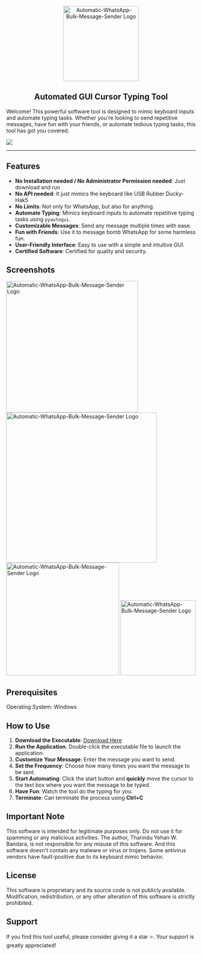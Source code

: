 
<p align="center">
  <img src="https://github.com/user-attachments/assets/bb49936f-f997-45d9-87b2-208c6aadf41e" alt="Automatic-WhatsApp-Bulk-Message-Sender Logo" align = "" width="200"/>
</p>

<h2 align="center">Automated GUI Cursor Typing Tool</h1>

<p align="left">
  Welcome! This powerful software tool is designed to mimic keyboard inputs and automate typing tasks. Whether you're looking to send repetitive messages, have fun with your friends, or automate tedious typing tasks, this tool has got you covered.
</p>
<a href="https://github.com/TYehan">
  <img src="https://img.shields.io/badge/Author-Tharindu Yehan W Bandara-blue?style=flat-square">
</a>

---

## Features
- **No Installation needed / No Administrator Permission needed**: Just download and run
- **No API needed**: It just mimics the keyboard like <a hre="https://shop.hak5.org/products/usb-rubber-ducky">USB Rubber Ducky-Hak5</a>
- **No Limits**: Not only for WhatsApp, but also for anything.
- **Automate Typing**: Mimics keyboard inputs to automate repetitive typing tasks using `pyautogui`.
- **Customizable Messages**: Send any message multiple times with ease.
- **Fun with Friends**: Use it to message bomb WhatsApp for some harmless fun.
- **User-Friendly Interface**: Easy to use with a simple and intuitive GUI.
- **Certified Software**: Certified for quality and security.

## Screenshots
  <img src="https://github.com/user-attachments/assets/e4dd2eef-c014-4f96-86b7-035d6548c703" alt="Automatic-WhatsApp-Bulk-Message-Sender Logo" align = "" width="350"/>
  <img src="https://github.com/user-attachments/assets/9f2d738f-0285-4a28-a185-0aabdd051d1e" alt="Automatic-WhatsApp-Bulk-Message-Sender Logo" align = "" width="400"/>
  <img src="https://github.com/user-attachments/assets/bdcbe0ed-1c96-4b0b-b4c5-83101e8a74f5" alt="Automatic-WhatsApp-Bulk-Message-Sender Logo" align = "" width="300"/>
  <img src="https://github.com/user-attachments/assets/bd33a755-b479-4877-a7d8-6cf60863a515" alt="Automatic-WhatsApp-Bulk-Message-Sender Logo" align = "" width="200"/>
  
## Prerequisites
<p>
    Operating System: Windows 
</p>

## How to Use

1. **Download the Executable**: [Download Here](path_to_exe_file)
2. **Run the Application**: Double-click the executable file to launch the application.
3. **Customize Your Message**: Enter the message you want to send.
4. **Set the Frequency**: Choose how many times you want the message to be sent.
5. **Start Automating**: Click the start button and **quickly** move the cursor to the text box where you want the message to be typed.
6. **Have Fun**: Watch the tool do the typing for you.
7. **Terminate**: Can terminate the process using **Ctrl+C**

## Important Note

This software is intended for legitimate purposes only. Do not use it for spamming or any malicious activities. The author, Tharindu Yehan W. Bandara, is not responsible for any misuse of this software.
And this software doesn't contain any malware or virus or trojans. Some antivirus vendors have fault-positive due to its keyboard mimic behavior. 
## License

This software is proprietary and its source code is not publicly available. Modification, redistribution, or any other alteration of this software is strictly prohibited.

## Support

If you find this tool useful, please consider giving it a star ⭐. Your support is greatly appreciated!
